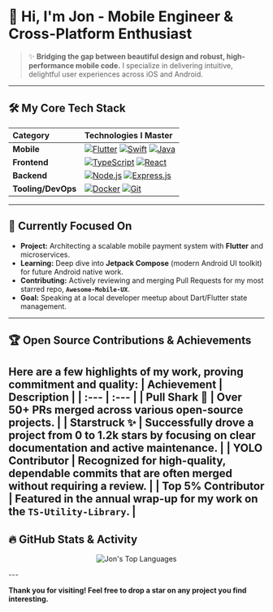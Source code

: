 # :wave: Hi, I'm Jon - Mobile Engineer & Cross-Platform Enthusiast
> :sparkles: **Bridging the gap between beautiful design and robust, high-performance mobile code.** I specialize in delivering intuitive, delightful user experiences across iOS and Android.
---
## :hammer_and_wrench: My Core Tech Stack
| Category | Technologies I Master |
| :--- | :--- |
| **Mobile** | [![Flutter](https://img.shields.io/badge/Flutter-02569B?style=for-the-badge&logo=flutter&logoColor=white)](https://flutter.dev/) [![Swift](https://img.shields.io/badge/Swift-FA7343?style=for-the-badge&logo=swift&logoColor=white)](https://developer.apple.com/swift/) [![Java](https://img.shields.io/badge/Java-007396?style=for-the-badge&logo=java&logoColor=white)](https://www.java.com/) |
| **Frontend** | [![TypeScript](https://img.shields.io/badge/TypeScript-3178C6?style=for-the-badge&logo=typescript&logoColor=white)](https://www.typescriptlang.org/) [![React](https://img.shields.io/badge/React-61DAFB?style=for-the-badge&logo=react&logoColor=black)](https://reactjs.org/) |
| **Backend** | [![Node.js](https://img.shields.io/badge/Node.js-339933?style=for-the-badge&logo=nodedotjs&logoColor=white)](https://nodejs.org/) [![Express.js](https://img.shields.io/badge/Express.js-000000?style=for-the-badge&logo=express&logoColor=white)](https://expressjs.com/) |
| **Tooling/DevOps** | [![Docker](https://img.shields.io/badge/Docker-2496ED?style=for-the-badge&logo=docker&logoColor=white)](https://www.docker.com/) [![Git](https://img.shields.io/badge/Git-F05032?style=for-the-badge&logo=git&logoColor=white)](https://git-scm.com/) |
---
## :telescope: Currently Focused On
* **Project:** Architecting a scalable mobile payment system with **Flutter** and microservices.
* **Learning:** Deep dive into **Jetpack Compose** (modern Android UI toolkit) for future Android native work.
* **Contributing:** Actively reviewing and merging Pull Requests for my most starred repo, **`Awesome-Mobile-UX`**.
* **Goal:** Speaking at a local developer meetup about Dart/Flutter state management.
---
## :trophy: Open Source Contributions & Achievements
Here are a few highlights of my work, proving commitment and quality:
| Achievement | Description |
| :--- | :--- |
| **Pull Shark :shark:** | Over **50+ PRs** merged across various open-source projects. |
| **Starstruck :sparkles:** | Successfully drove a project from 0 to **1.2k stars** by focusing on clear documentation and active maintenance. |
| **YOLO Contributor** | Recognized for high-quality, dependable commits that are often merged without requiring a review. |
| **Top 5% Contributor** | Featured in the annual wrap-up for my work on the **`TS-Utility-Library`**. |
---
## :fire: GitHub Stats & Activity
<p align="center">
    <img src="https://github-readme-stats.vercel.app/api/top-langs/?username=jonbation&layout=compact&theme=buefy&hide_border=true" alt="Jon's Top Languages" />
</p>
---

**Thank you for visiting! Feel free to drop a star on any project you find interesting.**
